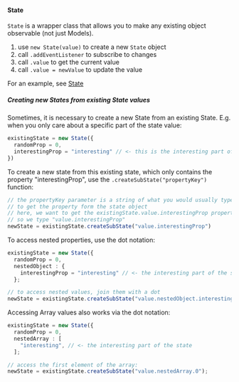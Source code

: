 #### State

`State` is a wrapper class that allows you to make any existing object observable (not just Models).
1. use `new State(value)` to create a new `State` object
2. call `.addEventListener` to subscribe to changes
3. call `.value` to get the current value
4. call `.value = newValue` to update the value

For an example, see [State](../../src/lib/state/State.ts)

##### Creating new States from existing State values

Sometimes, it is necessary to create a new State from an existing State. E.g. when you only care about a specific part of the state value:

```ts
existingState = new State({
  randomProp = 0,
  interestingProp = "interesting" // <- this is the interesting part of the state
})
```

To create a new state from this existing state, which only contains the property "interestingProp", use the `.createSubState("propertyKey")` function:
```ts
// the propertyKey parameter is a string of what you would usually type 
// to get the property form the state object
// here, we want to get the existingState.value.interestingProp property,
// so we type "value.interestingProp"
newState = existingState.createSubState("value.interestingProp")
```

To access nested properties, use the dot notation:

```ts
existingState = new State({
  randomProp = 0,
  nestedObject : {
    interestingProp = "interesting" // <- the interesting part of the state
  };

// to access nested values, join them with a dot
newState = existingState.createSubState("value.nestedObject.interestingProp");
```

Accessing Array values also works via the dot notation:

```ts
existingState = new State({
  randomProp = 0,
  nestedArray : [
    "interesting", // <- the interesting part of the state
  ];

// access the first element of the array:
newState = existingState.createSubState("value.nestedArray.0");
```

